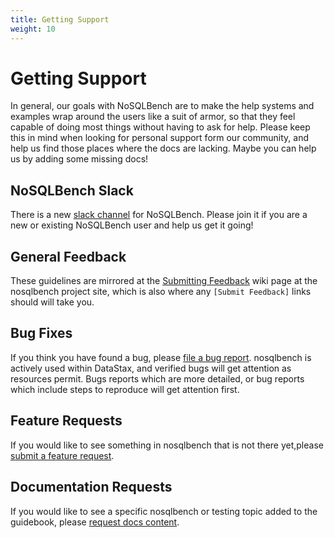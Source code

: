 ```yaml
---
title: Getting Support
weight: 10
---
```


# Getting Support

In general, our goals with NoSQLBench are to make the help systems and examples wrap around the users like a suit of
armor, so that they feel capable of doing most things without having to ask for help. Please keep this in mind when
looking for personal support form our community, and help us find those places where the docs are lacking. Maybe you can
help us by adding some missing docs!

## NoSQLBench Slack

There is a new
[slack channel](https://join.slack.com/t/nosqlbench/shared_invite/zt-cu9f2jpe-XiHN3SsUDcjkVgxaURFuaw) for NoSQLBench.
Please join it if you are a new or existing NoSQLBench user and help us get it going!

## General Feedback

These guidelines are mirrored at the
[Submitting Feedback](https://github.com/nosqlbench/nosqlbench/wiki/Submitting-Feedback) wiki page at the nosqlbench
project site, which is also where any `[Submit Feedback]` links should will take you.

## Bug Fixes

If you think you have found a bug, please
[file a bug report](https://github.com/nosqlbench/nosqlbench/issues/new?labels=bug). nosqlbench is actively used within
DataStax, and verified bugs will get attention as resources permit. Bugs reports which are more detailed, or bug reports
which include steps to reproduce will get attention first.

## Feature Requests

If you would like to see something in nosqlbench that is not there yet,please
[submit a feature request](https://github.com/nosqlbench/nosqlbench/issues/new?labels=feature).

## Documentation Requests

If you would like to see a specific nosqlbench or testing topic added to the guidebook, please
[request docs content](https://github.com/nosqlbench/nosqlbench/issues/new?labels=docs).

